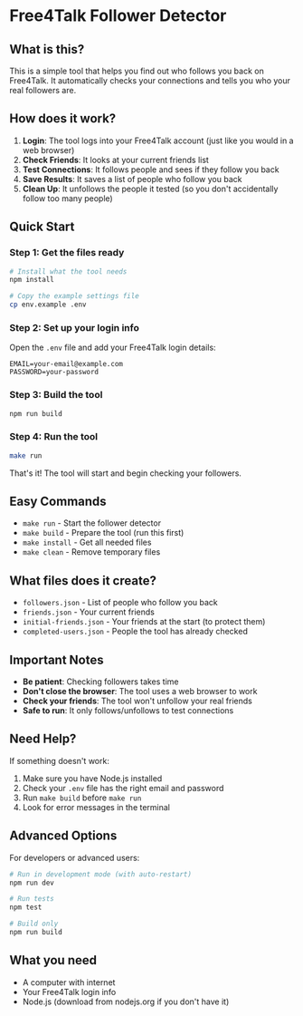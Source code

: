 # Free4Talk Follower Detector

## What is this?

This is a simple tool that helps you find out who follows you back on Free4Talk. It automatically checks your connections and tells you who your real followers are.

## How does it work?

1. **Login**: The tool logs into your Free4Talk account (just like you would in a web browser)
2. **Check Friends**: It looks at your current friends list
3. **Test Connections**: It follows people and sees if they follow you back
4. **Save Results**: It saves a list of people who follow you back
5. **Clean Up**: It unfollows the people it tested (so you don't accidentally follow too many people)

## Quick Start

### Step 1: Get the files ready
```bash
# Install what the tool needs
npm install

# Copy the example settings file
cp env.example .env
```

### Step 2: Set up your login info
Open the `.env` file and add your Free4Talk login details:
```
EMAIL=your-email@example.com
PASSWORD=your-password
```

### Step 3: Build the tool
```bash
npm run build
```

### Step 4: Run the tool
```bash
make run
```

That's it! The tool will start and begin checking your followers.

## Easy Commands

- `make run` - Start the follower detector
- `make build` - Prepare the tool (run this first)
- `make install` - Get all needed files
- `make clean` - Remove temporary files

## What files does it create?

- `followers.json` - List of people who follow you back
- `friends.json` - Your current friends
- `initial-friends.json` - Your friends at the start (to protect them)
- `completed-users.json` - People the tool has already checked

## Important Notes

- **Be patient**: Checking followers takes time
- **Don't close the browser**: The tool uses a web browser to work
- **Check your friends**: The tool won't unfollow your real friends
- **Safe to run**: It only follows/unfollows to test connections

## Need Help?

If something doesn't work:
1. Make sure you have Node.js installed
2. Check your `.env` file has the right email and password
3. Run `make build` before `make run`
4. Look for error messages in the terminal

## Advanced Options

For developers or advanced users:

```bash
# Run in development mode (with auto-restart)
npm run dev

# Run tests
npm test

# Build only
npm run build
```

## What you need

- A computer with internet
- Your Free4Talk login info
- Node.js (download from nodejs.org if you don't have it)
